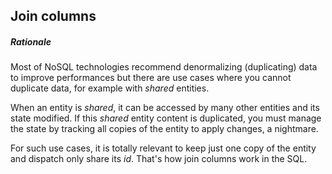 ## Join columns

##### Rationale 

 Most of NoSQL technologies recommend denormalizing (duplicating) data to improve performances but there are use cases where 
 you cannot duplicate data, for example with *shared* entities.

 When an entity is *shared*, it can be accessed by many other entities and its state modified. If this *shared* entity content
 is duplicated, you must manage the state by tracking all copies of the entity to apply changes, a nightmare.

 For such use cases, it is totally relevant to keep just one copy of the entity and dispatch only share its *id*. That's how
 join columns work in the SQL.


 

 

 
